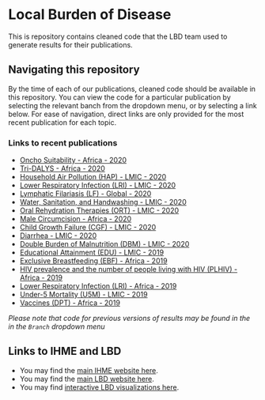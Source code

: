 # Local Burden of Disease

This is repository contains cleaned code that the LBD team used to generate results for their publications.

## Navigating this repository

By the time of each of our publications, cleaned code should be available in this repository. You can view the code for a particular publication by selecting the relevant banch from the dropdown menu, or by selecting a link below. For ease of navigation, direct links are only provided for the most recent publication for each topic.

### Links to recent publications

* [Oncho Suitability - Africa - 2020](https://github.com/ihmeuw/lbd/tree/oncho_suitability)
* [Tri-DALYS - Africa - 2020](https://github.com/ihmeuw/lbd/tree/tridalys-africa-2020)
* [Household Air Pollution (HAP) - LMIC - 2020](https://github.com/ihmeuw/lbd/tree/hap-lmic-2020)
* [Lower Respiratory Infection (LRI) - LMIC - 2020](https://github.com/ihmeuw/lbd/tree/lri-lmic-2020)
* [Lymphatic Filariasis (LF) - Global - 2020](https://github.com/ihmeuw/lbd/tree/lf-global-2020)
* [Water, Sanitation, and Handwashing - LMIC - 2020](https://github.com/ihmeuw/lbd/tree/wash-lmic-2020)
* [Oral Rehydration Therapies (ORT) - LMIC - 2020](https://github.com/ihmeuw/lbd/tree/ort-lmic-2020)
* [Male Circumcision - Africa - 2020](https://github.com/ihmeuw/lbd/tree/male_circumcision-africa-2020)
* [Child Growth Failure (CGF) - LMIC - 2020](https://github.com/ihmeuw/lbd/tree/cgf-lmic-2019)
* [Diarrhea - LMIC - 2020](https://github.com/ihmeuw/lbd/tree/diarrhea-lmic-2020)
* [Double Burden of Malnutrition (DBM) - LMIC - 2020](https://github.com/ihmeuw/lbd/tree/dbm-lmic-2020)
* [Educational Attainment (EDU) - LMIC - 2019](https://github.com/ihmeuw/lbd/tree/edu-lmic-2019)
* [Exclusive Breastfeeding (EBF) - Africa - 2019](https://github.com/ihmeuw/lbd/tree/ebf-africa-2019)
* [HIV prevalence and the number of people living with HIV (PLHIV) - Africa - 2019](https://github.com/ihmeuw/lbd/tree/hiv-africa-2019)
* [Lower Respiratory Infection (LRI) - Africa - 2019](https://github.com/ihmeuw/lbd/tree/lri-africa-2019)
* [Under-5 Mortality (U5M) - LMIC - 2019](https://github.com/ihmeuw/lbd/tree/u5m-lmic-2019)
* [Vaccines (DPT) - Africa - 2019](https://github.com/ihmeuw/lbd/tree/dpt-africa-2019)

*Please note that code for previous versions of results may be found in the in the `Branch` dropdown menu*

## Links to IHME and LBD

* You may find the [main IHME website here](http://www.healthdata.org).
* You may find the [main LBD website here](http://www.healthdata.org/lbd).
* You may find [interactive LBD visualizations here](http://www.healthdata.org/lbd/data-visualizations).
